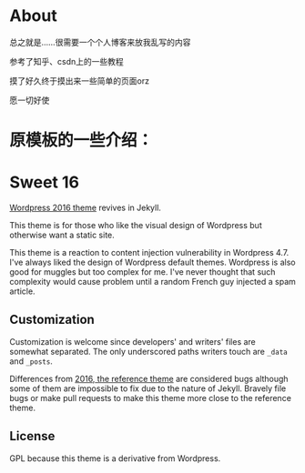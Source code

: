 About
=====
总之就是……很需要一个个人博客来放我乱写的内容

参考了知乎、csdn上的一些教程

摸了好久终于摸出来一些简单的页面orz

愿一切好使

# 原模板的一些介绍：

Sweet 16
========
[Wordpress 2016 theme][2016] revives in Jekyll.

This theme is for those who like the visual design of Wordpress but otherwise
want a static site.

This theme is a reaction to content injection vulnerability in Wordpress 4.7.
I've always liked the design of Wordpress default themes.  Wordpress is also
good for muggles but too complex for me.  I've never thought that such
complexity would cause problem until a random French guy injected a spam
article.

Customization
-------------
Customization is welcome since developers' and writers' files are somewhat
separated.  The only underscored paths writers touch are `_data` and `_posts`.

Differences from [2016, the reference theme][2016] are considered bugs although
some of them are impossible to fix due to the nature of Jekyll.  Bravely file
bugs or make pull requests to make this theme more close to the reference
theme.

License
-------
GPL because this theme is a derivative from Wordpress.

[2016]: https://wordpress.org/themes/twentysixteen/
